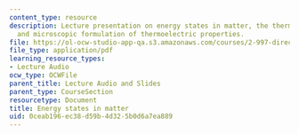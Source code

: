 ```yaml
---
content_type: resource
description: Lecture presentation on energy states in matter, the thermoelectric effect,
  and microscopic formulation of thermoelectric properties.
file: https://ol-ocw-studio-app-qa.s3.amazonaws.com/courses/2-997-direct-solar-thermal-to-electrical-energy-conversion-technologies-fall-2009/0ceab196ec38d59b4d325b0d6a7ea889_MIT2_997F09_lec03.pdf
file_type: application/pdf
learning_resource_types:
- Lecture Audio
ocw_type: OCWFile
parent_title: Lecture Audio and Slides
parent_type: CourseSection
resourcetype: Document
title: Energy states in matter
uid: 0ceab196-ec38-d59b-4d32-5b0d6a7ea889
---
```

